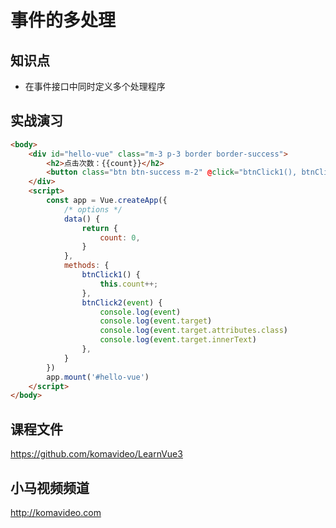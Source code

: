 事件的多处理
==========

## 知识点

* 在事件接口中同时定义多个处理程序

## 实战演习

~~~html
<body>
    <div id="hello-vue" class="m-3 p-3 border border-success">
        <h2>点击次数：{{count}}</h2>
        <button class="btn btn-success m-2" @click="btnClick1(), btnClick2($event)">点它加1</button>
    </div>
    <script>
        const app = Vue.createApp({
            /* options */
            data() {
                return {
                    count: 0,
                }
            },
            methods: {
                btnClick1() {
                    this.count++;
                },
                btnClick2(event) {
                    console.log(event)
                    console.log(event.target)
                    console.log(event.target.attributes.class)
                    console.log(event.target.innerText)
                },
            }
        })
        app.mount('#hello-vue')
    </script>
</body>
~~~

## 课程文件

https://github.com/komavideo/LearnVue3

## 小马视频频道

http://komavideo.com
